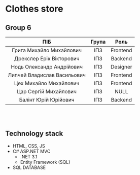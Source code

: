 # Clothes store
## Group 6
| ПІБ | Група | Роль |
|:-----:|:-------:|:--------:|
|Грига Михайло Михайлович|ІПЗ|Frontend|
|Дрекслер Ерік Вікторович|ІПЗ|Backend|
|Нодь Олександр Андрійович|ІПЗ|Designer|
|Липчей Владислав Васильович|ІПЗ|Frontend|
|Цех Михайло Михайлович|ІПЗ|Frontend|
|Цар Сергій Михайлович|ІПЗ|NULL|
|Балінт Юрій Юрійович|ІПЗ|Backend|

<br>
<br>

## Technology stack
- HTML, CSS, JS
- C#  ASP.NET MVC
    - .NET 3.1
    - Entity Framework (SQL)
- SQL DATABASE
